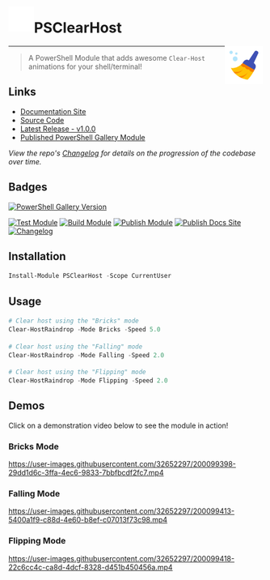 <span><img src=".\Assets\img\powershell_500px.png" height="10%" width="10%" align=left /><h1>PSClearHost</h1><img src=".\Assets\logo.png" height="15%" width="15%" align=right /></span>

***

> A PowerShell Module that adds awesome `Clear-Host` animations for your shell/terminal!

## Links

- [Documentation Site]()
- [Source Code](https://github.com/jimbrig.com/PSClearHost)
- [Latest Release - v1.0.0](https://github.com/jimbrig/PSClearHost/releases/tag/v1.0.0)
- [Published PowerShell Gallery Module](https://www.powershellgallery.com/packages/PSClearHost/1.0.0)

*View the repo's [Changelog](CHANGELOG.md) for details on the progression of the codebase over time.*

## Badges

[![PowerShell Gallery Version](https://img.shields.io/powershellgallery/v/PSClearHost?color=0092ff&label=PowerShell%20Gallery&logoColor=0092ff)](https://www.powershellgallery.com/packages/PSClearHost/1.0.0)

[![Test Module](https://github.com/jimbrig/PSClearHost/actions/workflows/test.yml/badge.svg)](https://github.com/jimbrig/PSClearHost/actions/workflows/test.yml)
[![Build Module](https://github.com/jimbrig/PSClearHost/actions/workflows/build.yml/badge.svg?branch=develop)](https://github.com/jimbrig/PSClearHost/actions/workflows/build.yml)
[![Publish Module](https://github.com/jimbrig/PSClearHost/actions/workflows/publish.yml/badge.svg)](https://github.com/jimbrig/PSClearHost/actions/workflows/publish.yml)
[![Publish Docs Site](https://github.com/jimbrig/PSClearHost/actions/workflows/mkdocs.yml/badge.svg)](https://github.com/jimbrig/PSClearHost/actions/workflows/mkdocs.yml)
[![Changelog](https://github.com/jimbrig/PSClearHost/actions/workflows/changelog.yml/badge.svg)](https://github.com/jimbrig/PSClearHost/actions/workflows/changelog.yml)

## Installation

```powershell
Install-Module PSClearHost -Scope CurrentUser
```

## Usage

```powershell
# Clear host using the "Bricks" mode
Clear-HostRaindrop -Mode Bricks -Speed 5.0

# Clear host using the "Falling" mode
Clear-HostRaindrop -Mode Falling -Speed 2.0

# Clear host using the "Flipping" mode
Clear-HostRaindrop -Mode Flipping -Speed 2.0
```

## Demos

Click on a demonstration video below to see the module in action!

### Bricks Mode

https://user-images.githubusercontent.com/32652297/200099398-29dd1d6c-3ffa-4ec6-9833-7bbfbcdf2fc7.mp4

### Falling Mode

https://user-images.githubusercontent.com/32652297/200099413-5400a1f9-c88d-4e60-b8ef-c07013f73c98.mp4

### Flipping Mode

https://user-images.githubusercontent.com/32652297/200099418-22c6cc4c-ca8d-4dcf-8328-d451b450456a.mp4
